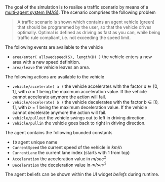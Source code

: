The goal of the simulation is to realise a traffic scenario by means of a [multi-agent system (MAS)](https://en.wikipedia.org/wiki/Multi-agent_system).
The scenario comprises the following problem

> A traffic scenario is shown which contains an agent vehicle (green) that should be programmed by the user, so that the vehicle drives optimally.
> Optimal is defined as driving as fast as you can, while being traffic rule compliant, i.e. not exceeding the speed limit.

The following events are available to the vehicle

* ```area/enter( allowedspeed(S), length(D) )``` the vehicle enters a new area with a new speed definition.
* ```area/leave``` the vehicle leaves an area.

The following actions are available to the vehicle

* ```vehicle/accelerate( a )``` the vehicle accelerates with the factor $a \in [0,1]$,
    with $a=1$ being the maximum acceleration value. If the vehicle cannot accelerate anymore the action
    will fail.
* ```vehicle/decelerate( b )``` the vehicle decelerates with the factor $b \in [0,1]$,
    with $b=1$ being the maximum deceleration value. If the vehicle cannot decelerate anymore the action
    will fail.
* ```vehicle/pullout``` the vehicle swings out to left in driving direction.
* ```vehicle/pullin``` the vehicle goes back to right in driving direction.

The agent contains the following bounded constants

* ```ÌD``` agent unique name
* ```CurrentSpeed``` the current speed of the vehicle in $km/h$
* ```CurrentLane``` the current lane index (starts with 1 from top)
* ```Acceleration``` the acceleration value in $m/sec^2$
* ```Deceleration``` the deceleration value in $m/sec^2$

The agent beliefs can be shown within the UI widget _beliefs_ during runtime.